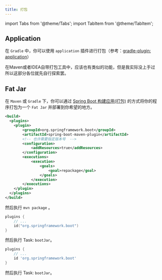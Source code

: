 ```yaml
---
title: 打包
---
```


import Tabs from '@theme/Tabs';
import TabItem from '@theme/TabItem';

## Application

在 `Gradle` 中，你可以使用 `application` 插件进行打包（参考：[gradle-plugin: application](https://docs.gradle.org/current/userguide/application_plugin.html#header)）

在Maven或者IDEA自带打包工具中，应该也有类似的功能，但是我实际没上手过所以这部分各位就先自行探索罢。

## Fat Jar
在 `Maven` 或 `Gradle` 下，你可以通过 [Spring Boot 构建应用(打包)](https://spring.io/guides/gs/spring-boot/) 的方式将你的程序打包为一个 `Fat Jar` 并部署到你希望的地方。

<Tabs groupId="build-tool">
<TabItem value="Maven" attributes={{'data-value': `Maven`}}>

```xml title=pom.xml
<build>
  <plugins>
  	<plugin>
    	<groupId>org.springframework.boot</groupId>
    	<artifactId>spring-boot-maven-plugin</artifactId>
    	<!-- 也许需要指定版本号  -->
    	<configuration>
            <addResources>true</addResources>
    	</configuration>
    	<executions>
            <execution>
                <goals>
                    <goal>repackage</goal>
                </goals>
            </execution>
        </executions>
    </plugin>
  </plugins>
</build>
```

然后执行 `mvn package` 。

</TabItem>
<TabItem value="Gradle Kotlin DSL" attributes={{'data-value': `Kts`}}>

```kotlin title=gradle.build.kts
plugins {
    // ...
    id("org.springframework.boot")
}
```

然后执行 Task: `bootJar`。

</TabItem>
<TabItem value="Gradle Groovy" attributes={{'data-value': `Gradle`}}>

```groovy title=gradle.build
plugins {
    // ...
    id 'org.springframework.boot'
}
```

然后执行 Task: `bootJar`。

</TabItem>
</Tabs>
